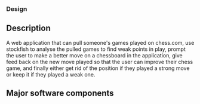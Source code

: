 ### Design

## Description 
A web application that can pull someone's games played on chess.com, use stockfish to analyse the pulled games to find weak points in play, prompt the user to make a better move on a chessboard in the application, give feed back on the new move played so that the user can improve their chess game, and finally either get rid of the position if they played a strong move or keep it if they played a weak one. 

## Major software components 


